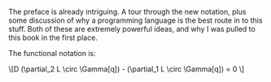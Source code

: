 The preface is already intriguing. A tour through the new notation, plus some discussion of why a programming language is the best route in to this stuff. Both of these are extremely powerful ideas, and why I was pulled to this book in the first place.

The functional notation is:

\\[D (\partial\_2 L \circ \Gamma[q]) - (\partial\_1 L \circ \Gamma[q]) = 0
\\]
